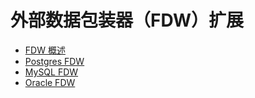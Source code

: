 # 外部数据包装器（FDW）扩展


  - [FDW 概述](10.fdw_overview.md)
  - [Postgres FDW](20.postgres_fdw.md)
  - [MySQL FDW](30.mysql_fdw.md)
  - [Oracle FDW](40.oracle_fdw.md)
  